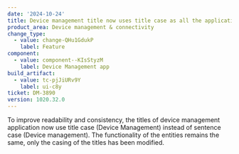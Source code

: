 ```yaml
---
date: '2024-10-24'
title: Device management title now uses title case as all the application titles.
product_area: Device management & connectivity
change_type:
  - value: change-QHu1GdukP
    label: Feature
component:
  - value: component--KIsStyzM
    label: Device Management app
build_artifact:
  - value: tc-pjJiURv9Y
    label: ui-c8y
ticket: DM-3890
version: 1020.32.0
---
```

To improve readability and consistency, the titles of device management application now use title case (Device Management) instead of sentence case (Device management). The functionality of the entities remains the same, only the casing of the titles has been modified.
